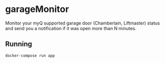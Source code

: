 # garageMonitor

Monitor your myQ supported garage door (Chamberlain, Liftmaster) status and send you a notification if it was open more than N minutes.

## Running
```
docker-compose run app
```
